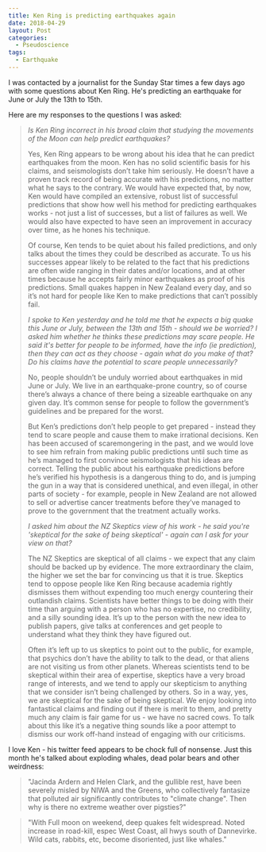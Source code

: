 ```yaml
---
title: Ken Ring is predicting earthquakes again
date: 2018-04-29
layout: Post
categories:
  - Pseudoscience
tags:
  - Earthquake
---
```


I was contacted by a journalist for the Sunday Star times a few days ago with some questions about Ken Ring. He's predicting an earthquake for June or July the 13th to 15th.

<!-- more -->

Here are my responses to the questions I was asked:

> _Is Ken Ring incorrect in his broad claim that studying the movements of the Moon can help predict earthquakes?_
>
> Yes, Ken Ring appears to be wrong about his idea that he can predict earthquakes from the moon. Ken has no solid scientific basis for his claims, and seismologists don’t take him seriously. He doesn’t have a proven track record of being accurate with his predictions, no matter what he says to the contrary. We would have expected that, by now, Ken would have compiled an extensive, robust list of successful predictions that show how well his method for predicting earthquakes works - not just a list of successes, but a list of failures as well. We would also have expected to have seen an improvement in accuracy over time, as he hones his technique.
>
> Of course, Ken tends to be quiet about his failed predictions, and only talks about the times they could be described as accurate. To us his successes appear likely to be related to the fact that his predictions are often wide ranging in their dates and/or locations, and at other times because he accepts fairly minor earthquakes as proof of his predictions. Small quakes happen in New Zealand every day, and so it’s not hard for people like Ken to make predictions that can’t possibly fail.
>
> _I spoke to Ken yesterday and he told me that he expects a big quake this June or July, between the 13th and 15th - should we be worried? I asked him whether he thinks these predictions may scare people. He said it's better for people to be informed, have the info (ie prediction), then they can act as they choose - again what do you make of that? Do his claims have the potential to scare people unnecessarily?_
>
> No, people shouldn’t be unduly worried about earthquakes in mid June or July. We live in an earthquake-prone country, so of course there’s always a chance of there being a sizeable earthquake on any given day. It’s common sense for people to follow the government’s guidelines and be prepared for the worst.
>
> But Ken’s predictions don’t help people to get prepared - instead they tend to scare people and cause them to make irrational decisions. Ken has been accused of scaremongering in the past, and we would love to see him refrain from making public predictions until such time as he’s managed to first convince seismologists that his ideas are correct. Telling the public about his earthquake predictions before he’s verified his hypothesis is a dangerous thing to do, and is jumping the gun in a way that is considered unethical, and even illegal, in other parts of society - for example, people in New Zealand are not allowed to sell or advertise cancer treatments before they’ve managed to prove to the government that the treatment actually works.
>
> _I asked him about the NZ Skeptics view of his work - he said you're 'skeptical for the sake of being skeptical' - again can I ask for your view on that?_
>
> The NZ Skeptics are skeptical of all claims - we expect that any claim should be backed up by evidence. The more extraordinary the claim, the higher we set the bar for convincing us that it is true. Skeptics tend to oppose people like Ken Ring because academia rightly dismisses them without expending too much energy countering their outlandish claims. Scientists have better things to be doing with their time than arguing with a person who has no expertise, no credibility, and a silly sounding idea. It’s up to the person with the new idea to publish papers, give talks at conferences and get people to understand what they think they have figured out.
>
> Often it’s left up to us skeptics to point out to the public, for example, that psychics don’t have the ability to talk to the dead, or that aliens are not visiting us from other planets. Whereas scientists tend to be skeptical within their area of expertise, skeptics have a very broad range of interests, and we tend to apply our skepticism to anything that we consider isn’t being challenged by others. So in a way, yes, we are skeptical for the sake of being skeptical. We enjoy looking into fantastical claims and finding out if there is merit to them, and pretty much any claim is fair game for us - we have no sacred cows. To talk about this like it’s a negative thing sounds like a poor attempt to dismiss our work off-hand instead of engaging with our criticisms.

I love Ken - his twitter feed appears to be chock full of nonsense. Just this month he's talked about exploding whales, dead polar bears and other weirdness:

> "Jacinda Ardern and Helen Clark, and the gullible rest, have been severely misled by NIWA and the Greens, who collectively fantasize that polluted air significantly contributes to "climate change". Then why is there no extreme weather over pigsties?"

> "With Full moon on weekend, deep quakes felt widespread. Noted increase in road-kill, espec West Coast, all hwys south of Dannevirke. Wild cats, rabbits, etc, become disoriented, just like whales."
